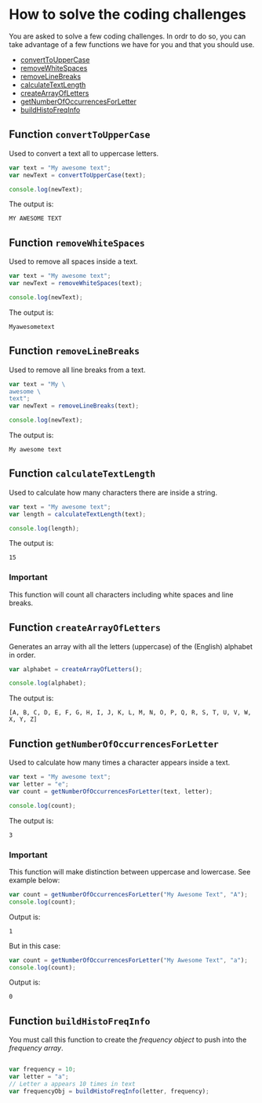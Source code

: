 # How to solve the coding challenges
You are asked to solve a few coding challenges. In ordr to do so, you can take advantage of a few functions we have for you and that you should use.

- [convertToUpperCase](#convertToUpperCase)
- [removeWhiteSpaces](#removeWhiteSpaces)
- [removeLineBreaks](#removeLineBreaks)
- [calculateTextLength](#calculateTextLength)
- [createArrayOfLetters](#createArrayOfLetters)
- [getNumberOfOccurrencesForLetter](#getNumberOfOccurrencesForLetter)
- [buildHistoFreqInfo](#buildHistoFreqInfo)

## Function `convertToUpperCase`
Used to convert a text all to uppercase letters.

```javascript
var text = "My awesome text";
var newText = convertToUpperCase(text);

console.log(newText);
```

The output is:

```
MY AWESOME TEXT
```

## Function `removeWhiteSpaces`
Used to remove all spaces inside a text.

```javascript
var text = "My awesome text";
var newText = removeWhiteSpaces(text);

console.log(newText);
```

The output is:

```
Myawesometext
```

## Function `removeLineBreaks`
Used to remove all line breaks from a text.

```javascript
var text = "My \
awesome \
text";
var newText = removeLineBreaks(text);

console.log(newText);
```

The output is:

```
My awesome text
```

## Function `calculateTextLength`
Used to calculate how many characters there are inside a string.

```javascript
var text = "My awesome text";
var length = calculateTextLength(text);

console.log(length);
```

The output is:

```
15
```

### Important
This function will count all characters including white spaces and line breaks.

## Function `createArrayOfLetters`
Generates an array with all the letters (uppercase) of the (English) alphabet in order.

```javascript
var alphabet = createArrayOfLetters();

console.log(alphabet);
```

The output is:

```
[A, B, C, D, E, F, G, H, I, J, K, L, M, N, O, P, Q, R, S, T, U, V, W, X, Y, Z]
```

## Function `getNumberOfOccurrencesForLetter`
Used to calculate how many times a character appears inside a text.

```javascript
var text = "My awesome text";
var letter = "e";
var count = getNumberOfOccurrencesForLetter(text, letter);

console.log(count);
```

The output is:

```
3
```

### Important
This function will make distinction between uppercase and lowercase. See example below:

```javascript
var count = getNumberOfOccurrencesForLetter("My Awesome Text", "A");
console.log(count);
```

Output is:

```
1
```

But in this case:

```javascript
var count = getNumberOfOccurrencesForLetter("My Awesome Text", "a");
console.log(count);
```

Output is:

```
0
```

## Function `buildHistoFreqInfo`
You must call this function to create the _frequency object_ to push into the _frequency array_.

```javascript

var frequency = 10;
var letter = "a";
// Letter a appears 10 times in text
var frequencyObj = buildHistoFreqInfo(letter, frequency);
```
